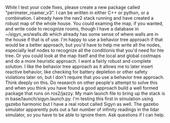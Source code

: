 While I test your code fixes, please create a new package called "perimeter_roamer_v3". I can be written in either C++ or python, or a combination. I already have the nav2 stack running and have created a robust map of the whole house. You could examing the map, if you wanted, and write code to recognize rooms, though I have a database in ~/sigyn_ws/walls.db which already has some sense of where walls are in the house if that is of use. I'm happy to use a behavior tree approach if that would be a better approach, but you'd have to help me write all the nodes, especially leaf nodes to recognize all the conditionis that you'd need for hte tree. Or you could look at the map itself and the local and global costmaps and do a more heuristic approach. I want a fairly robust and complete solution. I like the behavior tree approach as it allows me to later insert reactive behavior, like checking for battery depletion or other safety violations later on, but I don't require that you use a behavior tree approach. Think deeply on this. Do research on other people's attempt to solve this and when you think you have found a good approach build a well formed package that runs on ros2/jazzy. My main launch file to bring up the stack is in base/launch/sigyn.launch.py. I'm testing this first in simulation using gazebo harmonic but I have a real robot called Sigyn as well. The gazebo simulator apparently puts out a fair number of infinity readings in the lidar simulator, so you have to be able to ignore them. Ask questions if I can help.